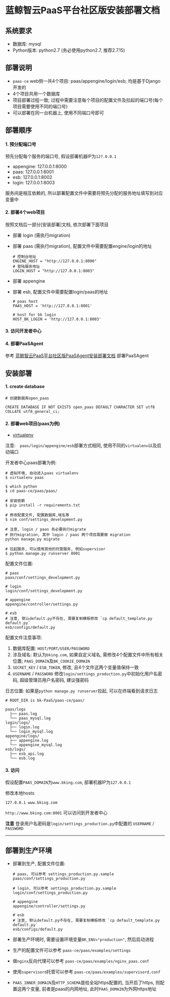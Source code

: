 # 蓝鲸智云PaaS平台社区版安装部署文档

## 系统要求

- 数据库: mysql
- Python版本: python2.7 (务必使用python2.7, 推荐2.7.15)

## 部署说明

- `paas-ce` web侧一共4个项目: paas/appengine/login/esb; 均是基于Django开发的
- 4个项目共用一个数据库
- 项目部署过程一致; 过程中需要注意每个项目的配置文件及拉起的端口号(每个项目需要使用不同的端口号)
- 可以部署在同一台机器上, 使用不同端口号即可

## 部署顺序

#### 1. 预分配端口号

预先分配每个服务的端口号, 假设部署机器IP为`127.0.0.1`

- appengine: 127.0.0.1:8000
- paas: 127.0.0.1:8001
- esb: 127.0.0.1:8002
- login: 127.0.0.1:8003

服务间是相互依赖的, 所以部署配置文件中需要将预先分配的服务地址填写到对应变量中

#### 2. 部署4个web项目

按照文档后一部分[安装部署]文档, 依次部署下面项目

- 部署 login (需执行migration)
- 部署 paas (需执行migration), 配置文件中需要配置engine/login的地址

    ```
    # 控制台地址
    ENGINE_HOST = "http://127.0.0.1:8000"
    # 登陆服务地址
    LOGIN_HOST = "http://127.0.0.1:8003"
    ```

- 部署 appengine
- 部署 esb, 配置文件中需要配置login/paas的地址

    ```
    # paas host
    PAAS_HOST = 'http://127.0.0.1:8001'

    # host for bk login
    HOST_BK_LOGIN = 'http://127.0.0.1:8003'
    ```

#### 3. 访问开发者中心

#### 4. 部署PaaSAgent

参考 [蓝鲸智云PaaS平台社区版PaaSAgent安装部署文档](https://github.com/Tencent/bk-PaaS/blob/master/docs/install/ce_paas_agent_install.md) 部署PaaSAgent

## 安装部署

#### 1. create database

```
# 创建数据库open_paas

CREATE DATABASE IF NOT EXISTS open_paas DEFAULT CHARACTER SET utf8 COLLATE utf8_general_ci;
```

#### 2. 部署web项目(paas为例)

- [virtualenv](https://virtualenv.pypa.io/en/latest/userguide/#usage)

注意:　`paas/login/appengine/esb`部署方式相同, 使用不同的`virtualenv`以及启动端口

开发者中心paas部署为例:

```
# 虚拟环境, 自动进入paas virtualenv
$ virtualenv paas

$ which python
$ cd paas-ce/paas/paas/

# 安装依赖
$ pip install -r requirements.txt

# 修改配置文件, 配置数据库,域名等
$ vim conf/settings_development.py

# 注意, login / paas 务必要执行migrate
# 执行migration, 其中 login / paas 两个项目需要做 migration
python manage.py migrate

# 拉起服务, 可以使用其他的托管服务, 例如supervisor
$ python manage.py runserver 8001
```

配置文件位置:

```
# paas
paas/conf/settings_development.py

# login
login/conf/settings_development.py

# appengine
appengine/controller/settings.py

# esb
# 注意, 默认default.py不存在, 需要复制模板修改 `cp default_template.py default.py`
esb/configs/default.py
```

配置文件注意事项:

1. 数据库配置: `HOST/PORT/USER/PASSWORD`
2. 涉及域名: 默认为`bking.com`, 如果自定义域名, 需修改4个配置文件中所有相关位置; `PAAS_DOMAIN`及`BK_COOKIE_DOMAIN`
3. `SECRET_KEY` / `ESB_TOKEN`, 修改, 且4个文件这两个变量值保持一致
4. `USERNAME` / `PASSWORD` 修改`login/settings_production.py`中初始化用户名密码, 超级管理员用户名密码, 建议强密码

日志位置: 如果是`python manage.py runserver`拉起, 可以在终端看到请求日志

```
# ROOT_DIR is bk-PaaS/paas-ce/paas/

paas/logs
  ├── paas.log
  └── paas_mysql.log
login/logs/
  ├── login.log
  └── login_mysql.log
appengine/logs/
  ├── appengine.log
  └── appengine_mysql.log
esb/logs/
  ├── esb_api.log
  └── esb.log
```

#### 3. 访问

假设配置`PAAS_DOMAIN`为`www.bking.com`, 部署机器IP为`127.0.0.1`

修改本地hosts

```
127.0.0.1 www.bking.com
```

`http://www.bking.com:8001` 可以访问到开发者中心

**注意** 登录用户名密码是`login/settings_production.py`中配置的 `USERNAME` / `PASSWORD`

----

## 部署到生产环境

- 部署到生产, 配置文件位置:

    ```
    # paas, 可以参考 settings_production.py.sample
    paas/conf/settings_production.py

    # login, 可以参考 settings_production.py.sample
    login/conf/settings_production.py

    # appengine
    appengine/controller/settings.py

    # esb
    # 注意, 默认default.py不存在, 需要复制模板修改 `cp default_template.py default.py`
    esb/configs/default.py
    ```
- 部署生产环境时, 需要设置环境变量`BK_ENV="production"`, 然后启动进程

- 生产的配置文件可以参考 `paas-ce/paas/examples/settings`
- 做`nginx`反向代理可以参考 `paas-ce/paas/examples/nginx_paas.conf`
- 使用`supervisord`托管可以参考 `paas-ce/paas/examples/supervisord.conf`
- `PAAS_INNER_DOMAIN`及`HTTP_SCHEMA`是给全站https配置的, 当开启了https, 则配置这两个变量, 前者是paas的内网地址, 此时`PAAS_DOMAIN`为外网https地址
